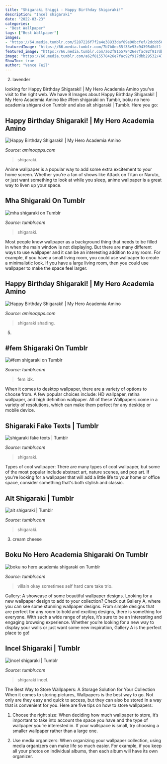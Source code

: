 ```yaml
---
title: "Shigaraki Shiggi : Happy Birthday Shigaraki!"
description: "Incel shigaraki"
date: "2022-03-23"
categories:
- "Best Wallpaper"
tags: ["Best Wallpaper"]
images:
- "https://64.media.tumblr.com/5287226f7f2a4e38933daf89e90bcfef/2dcbb50e9a81a034-01/s2048x3072/2cc50506372e688303d6e56b2759017365da944c.png"
featuredImage: "https://66.media.tumblr.com/7b7b0ec55f33e93c94395d8df1f5fed2/59bdeff025ab96de-33/s640x960/7b9f704f5076e43d17f55f1564f7a6827e3eb99c.jpg"
featured_image: "https://66.media.tumblr.com/a62f815578426e7fac92f917dbb29532/47e63957e419cdc8-73/s640x960/ed48c35ca261f43a7641d7863cca6a0ddee5ca34.jpg"
image: "https://66.media.tumblr.com/a62f815578426e7fac92f917dbb29532/47e63957e419cdc8-73/s640x960/ed48c35ca261f43a7641d7863cca6a0ddee5ca34.jpg"
ShowToc: true
author: "Vance Feil"
---
```



2. lavender 

	

		
looking for Happy Birthday Shigaraki! | My Hero Academia Amino you've visit to the right web. We have 8 Images about Happy Birthday Shigaraki! | My Hero Academia Amino like #fem shigaraki on Tumblr, boku no hero academia shigaraki on Tumblr and also alt shigaraki | Tumblr. Here you go:
		
    
## Happy Birthday Shigaraki! | My Hero Academia Amino

<img loading=lazy src="https://pm1.narvii.com/7519/6ad2452ed457ef8a8b7c955261c08f4455c2e0c0r1-1920-1080v2_hq.jpg" onerror="this.onerror=null;this.src='https://tse4.mm.bing.net/th?id=OIP.wTe-SZpLTAM-n5wByZmCWgHaEK&amp;pid=15.1';" alt="Happy Birthday Shigaraki! | My Hero Academia Amino">

_Source: aminoapps.com_

>shigaraki. 

	

Anime wallpaper is a popular way to add some extra excitement to your home screen. Whether you’re a fan of shows like Attack on Titan or Naruto, or just want something to look at while you sleep, anime wallpaper is a great way to liven up your space.

    
## Mha Shigaraki On Tumblr

<img loading=lazy src="https://66.media.tumblr.com/a62f815578426e7fac92f917dbb29532/47e63957e419cdc8-73/s640x960/ed48c35ca261f43a7641d7863cca6a0ddee5ca34.jpg" onerror="this.onerror=null;this.src='https://tse1.mm.bing.net/th?id=OIP.l-dn4i1TF3bswk7XxnVQfAAAAA&amp;pid=15.1';" alt="mha shigaraki on Tumblr">

_Source: tumblr.com_

>shigaraki. 

	

Most people know wallpaper as a background thing that needs to be filled in when the main window is not displaying. But there are many different ways to use wallpaper and it can be an interesting addition to any room. For example, if you have a small living room, you could use wallpaper to create a minimalistic look. If you have a large living room, then you could use wallpaper to make the space feel larger.

    
## Happy Birthday Shigaraki! | My Hero Academia Amino

<img loading=lazy src="https://pm1.narvii.com/7519/cdb94780e82ab48ee3464a859adde147e6ac44e0r1-1920-1080v2_hq.jpg" onerror="this.onerror=null;this.src='https://tse3.mm.bing.net/th?id=OIP.qF0rVRQNGt50Htf3VinCkQHaEK&amp;pid=15.1';" alt="Happy Birthday Shigaraki! | My Hero Academia Amino">

_Source: aminoapps.com_

>shigaraki shading. 

	

5.

    
## #fem Shigaraki On Tumblr

<img loading=lazy src="https://64.media.tumblr.com/d47946145335133256e483790082e728/c01a80a73e8419a2-d9/s640x960/b84732695ee56edc133edc2e6ab92cd33b3e3ed4.jpg" onerror="this.onerror=null;this.src='https://tse2.mm.bing.net/th?id=OIP.bEHwD-ejOF2kvZh3WQHzBQHaNK&amp;pid=15.1';" alt="#fem shigaraki on Tumblr">

_Source: tumblr.com_

>fem idk. 

	

When it comes to desktop wallpaper, there are a variety of options to choose from. A few popular choices include: HD wallpaper, retina wallpaper, and high definition wallpaper. All of these Wallpapers come in a variety of resolutions, which can make them perfect for any desktop or mobile device. 

    
## Shigaraki Fake Texts | Tumblr

<img loading=lazy src="https://64.media.tumblr.com/f500c7ba1ba5c356b8ad8df0b85e735b/d8aeccae780e54a0-04/s640x960/fa11dcf8ece9da7e6e897c15ffcaa813a03b7685.png" onerror="this.onerror=null;this.src='https://tse4.mm.bing.net/th?id=OIP.iHq9_UUzh_0IaGReG5tELgHaHa&amp;pid=15.1';" alt="shigaraki fake texts | Tumblr">

_Source: tumblr.com_

>shigaraki. 

	

Types of cool wallpaper:
There are many types of cool wallpaper, but some of the most popular include abstract art, nature scenes, and pop art. If you're looking for a wallpaper that will add a little life to your home or office space, consider something that's both stylish and classic.

    
## Alt Shigaraki | Tumblr

<img loading=lazy src="https://64.media.tumblr.com/e49c69ce30324620ac7ebbcd421bc85e/1a6ef2605417a9b6-9f/s1280x1920/f6516aebdd5fbab5c6a8923ddb24abea7bd397c5.jpg" onerror="this.onerror=null;this.src='https://tse1.mm.bing.net/th?id=OIP.AdPzAt_SaZbKzQS7FMa5nAHaPp&amp;pid=15.1';" alt="alt shigaraki | Tumblr">

_Source: tumblr.com_

>shigaraki. 

	

3. cream cheese 

    
## Boku No Hero Academia Shigaraki On Tumblr

<img loading=lazy src="https://66.media.tumblr.com/7b7b0ec55f33e93c94395d8df1f5fed2/59bdeff025ab96de-33/s640x960/7b9f704f5076e43d17f55f1564f7a6827e3eb99c.jpg" onerror="this.onerror=null;this.src='https://tse3.mm.bing.net/th?id=OIP.O_1dEqXtTZ7v1Xnbbg76XwHaKN&amp;pid=15.1';" alt="boku no hero academia shigaraki on Tumblr">

_Source: tumblr.com_

>villain okay sometimes self hard care take trio. 

	

Gallery: A showcase of some beautiful wallpaper designs.
Looking for a new wallpaper design to add to your collection? Check out Gallery A, where you can see some stunning wallpaper designs. From simple designs that are perfect for any room to bold and exciting designs, there is something for everyone. With such a wide range of styles, it’s sure to be an interesting and engaging browsing experience. Whether you’re looking for a new way to display your walls or just want some new inspiration, Gallery A is the perfect place to go!





	
	
    
## Incel Shigaraki | Tumblr

<img loading=lazy src="https://64.media.tumblr.com/5287226f7f2a4e38933daf89e90bcfef/2dcbb50e9a81a034-01/s2048x3072/2cc50506372e688303d6e56b2759017365da944c.png" onerror="this.onerror=null;this.src='https://tse2.mm.bing.net/th?id=OIP._Zj9rEr9rsHUYVqugX3htAHaQC&amp;pid=15.1';" alt="incel shigaraki | Tumblr">

_Source: tumblr.com_

>shigaraki incel. 

	

The Best Way to Store Wallpapers: A Storage Solution for Your Collection
When it comes to storing pictures, Wallpapers is the best way to go. Not only are they easy and quick to access, but they can also be stored in a way that is convenient for you. Here are five tips on how to store wallpapers:
1) Choose the right size: When deciding how much wallpaper to store, it’s important to take into account the space you have and the type of wallpaper you’re interested in. If your wallspace is small, try choosing a smaller wallpaper rather than a large one.

2) Use media organizers: When organizing your wallpaper collection, using media organizers can make life so much easier. For example, if you keep all your photos on individual albums, then each album will have its own organizer.

